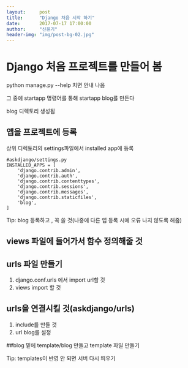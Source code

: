 ```yaml
---
layout:     post
title:      "Django 처음 시작 하기"
date:       2017-07-17 17:00:00
author:     "신윤기"
header-img: "img/post-bg-02.jpg"
---
```


# Django 처음 프로젝트를 만들어 봄

python manage.py --help 치면 안내 나옴

그 중에 startapp 명령어를 통해 startapp blog를 만든다

blog 디렉토리 생성됨


## 앱을 프로젝트에 등록
상위 디렉토리의 settings파일에서 installed app에 등록

    #askdjango/settings.py  
    INSTALLED_APPS = [  
        'django.contrib.admin',  
        'django.contrib.auth',  
        'django.contrib.contenttypes',  
        'django.contrib.sessions',  
        'django.contrib.messages',  
        'django.contrib.staticfiles',  
        'blog',  
    ]
Tip: blog 등록하고 , 꼭 쓸 것(나중에 다른 앱 등록 시에 오류 나지 않도록 해줌)

## views 파일에 들어가서 함수 정의해줄 것

## urls 파일 만들기
1. django.conf.urls 에서 import url할 것
2. views import 할 것

## urls을 연결시킬 것(askdjango/urls)
1. include를 만들 것
2. url blog를 설정

##blog 밑에 template/blog 만들고 template 파일 만들기

Tip: templates이 반영 안 되면 서버 다시 띄우기












